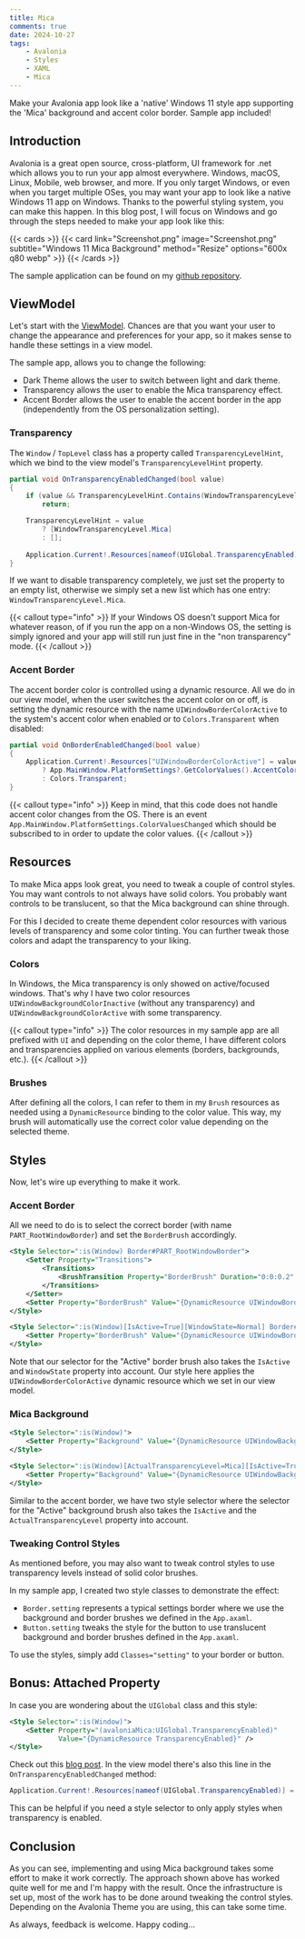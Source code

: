 ```yaml
---
title: Mica
comments: true
date: 2024-10-27
tags: 
    - Avalonia
    - Styles
    - XAML
    - Mica
---
```



Make your Avalonia app look like a 'native' Windows 11 style app supporting the 'Mica' background and accent color border. Sample app included!

<!--more-->

## Introduction

Avalonia is a great open source, cross-platform, UI framework for .net which allows you to run your app almost everywhere. Windows, macOS, Linux, Mobile, web browser, and more. If you only target Windows, or even when you target multiple OSes, you may want your app to look like a native Windows 11 app on Windows. Thanks to the powerful styling system, you can make this happen. In this blog post, I will focus on Windows and go through the steps needed to make your app look like this:

{{< cards >}}
  {{< card link="Screenshot.png" image="Screenshot.png" subtitle="Windows 11 Mica Background" method="Resize" options="600x q80 webp" >}}
{{< /cards >}}

The sample application can be found on my [github repository](https://github.com/StefanKoell/Misc/tree/main/src/AvaloniaMica).

## ViewModel

Let's start with the [ViewModel](https://github.com/StefanKoell/Misc/blob/main/src/AvaloniaMica/MainWindowViewModel.cs). Chances are that you want your user to change the appearance and preferences for your app, so it makes sense to handle these settings in a view model.

The sample app, allows you to change the following:
- Dark Theme allows the user to switch between light and dark theme.
- Transparency allows the user to enable the Mica transparency effect.
- Accent Border allows the user to enable the accent border in the app (independently from the OS personalization setting).

### Transparency

The `Window` / `TopLevel` class has a property called `TransparencyLevelHint`, which we bind to the view model's `TransparencyLevelHint` property.

```csharp {linenos=table}
partial void OnTransparencyEnabledChanged(bool value)
{
    if (value && TransparencyLevelHint.Contains(WindowTransparencyLevel.Mica))
        return;

    TransparencyLevelHint = value
        ? [WindowTransparencyLevel.Mica]
        : [];
    
    Application.Current!.Resources[nameof(UIGlobal.TransparencyEnabled)] = value;
}
```

If we want to disable transparency completely, we just set the property to an empty list, otherwise we simply set a new list which has one entry: `WindowTransparencyLevel.Mica`.

{{< callout type="info" >}}
If your Windows OS doesn't support Mica for whatever reason, of if you run the app on a non-Windows OS, the setting is simply ignored and your app will still run just fine in the "non transparency" mode.
{{< /callout >}}


### Accent Border

The accent border color is controlled using a dynamic resource. All we do in our view model, when the user switches the accent color on or off, is setting the dynamic resource with the name `UIWindowBorderColorActive` to the system's accent color when enabled or to `Colors.Transparent` when disabled:

```csharp {linenos=table}
partial void OnBorderEnabledChanged(bool value)
{
    Application.Current!.Resources["UIWindowBorderColorActive"] = value
        ? App.MainWindow.PlatformSettings?.GetColorValues().AccentColor1 ?? Colors.Transparent
        : Colors.Transparent;
}
```
{{< callout type="info" >}}
Keep in mind, that this code does not handle accent color changes from the OS. There is an event `App.MainWindow.PlatformSettings.ColorValuesChanged` which should be subscribed to in order to update the color values.
{{< /callout >}}

## Resources

To make Mica apps look great, you need to tweak a couple of control styles. You may want controls to not always have solid colors. You probably want controls to be translucent, so that the Mica background can shine through.

For this I decided to create theme dependent color resources with various levels of transparency and some color tinting. You can further tweak those colors and adapt the transparency to your liking.

### Colors

In Windows, the Mica transparency is only showed on active/focused windows. That's why I have two color resources `UIWindowBackgroundColorInactive` (without any transparency) and `UIWindowBackgroundColorActive` with some transparency.

{{< callout type="info" >}}
The color resources in my sample app are all prefixed with `UI` and depending on the color theme, I have different colors and transparencies applied on various elements (borders, backgrounds, etc.).
{{< /callout >}}

### Brushes

After defining all the colors, I can refer to them in my `Brush` resources as needed using a `DynamicResource` binding to the color value. This way, my brush will automatically use the correct color value depending on the selected theme.

## Styles

Now, let's wire up everything to make it work.

### Accent Border

All we need to do is to select the correct border (with name `PART_RootWindowBorder`) and set the `BorderBrush` accordingly.

```xml {linenos=table}
<Style Selector=":is(Window) Border#PART_RootWindowBorder">
    <Setter Property="Transitions">
        <Transitions>
            <BrushTransition Property="BorderBrush" Duration="0:0:0.2" />
        </Transitions>
    </Setter>
    <Setter Property="BorderBrush" Value="{DynamicResource UIWindowBorderColorInactive}" />
</Style>

<Style Selector=":is(Window)[IsActive=True][WindowState=Normal] Border#PART_RootWindowBorder">
    <Setter Property="BorderBrush" Value="{DynamicResource UIWindowBorderColorActive}" />
</Style>
```

Note that our selector for the "Active" border brush also takes the `IsActive` and `WindowState` property into account. Our style here applies the `UIWindowBorderColorActive` dynamic resource which we set in our view model.

### Mica Background

```xml {linenos=table}
<Style Selector=":is(Window)">
    <Setter Property="Background" Value="{DynamicResource UIWindowBackgroundBrushInactive}" />
</Style>

<Style Selector=":is(Window)[ActualTransparencyLevel=Mica][IsActive=True]">
    <Setter Property="Background" Value="{DynamicResource UIWindowBackgroundBrushActive}" />
</Style>
```

Similar to the accent border, we have two style selector where the selector for the "Active" background brush also takes the `IsActive` and the `ActualTransparencyLevel` property into account.

### Tweaking Control Styles

As mentioned before, you may also want to tweak control styles to use transparency levels instead of solid color brushes.

In my sample app, I created two style classes to demonstrate the effect:

- `Border.setting` represents a typical settings border where we use the background and border brushes we defined in the `App.axaml`.
- `Button.setting` tweaks the style for the button to use translucent background and border brushes defined in the `App.axaml`.

To use the styles, simply add `Classes="setting"` to your border or button.

## Bonus: Attached Property

In case you are wondering about the `UIGlobal` class and this style:
```xml {linenos=table}
<Style Selector=":is(Window)">
    <Setter Property="(avaloniaMica:UIGlobal.TransparencyEnabled)"
            Value="{DynamicResource TransparencyEnabled}" />
</Style>
```

Check out this [blog post](/blog/2024/06/29/central-style-switcher). In the view model there's also this line in the `OnTransparencyEnabledChanged` method:
```csharp
Application.Current!.Resources[nameof(UIGlobal.TransparencyEnabled)] = value;
```

This can be helpful if you need a style selector to only apply styles when transparency is enabled.

## Conclusion

As you can see, implementing and using Mica background takes some effort to make it work correctly. The approach shown above has worked quite well for me and I'm happy with the result. Once the infrastructure is set up, most of the work has to be done around tweaking the control styles. Depending on the Avalonia Theme you are using, this can take some time.

As always, feedback is welcome. Happy coding...